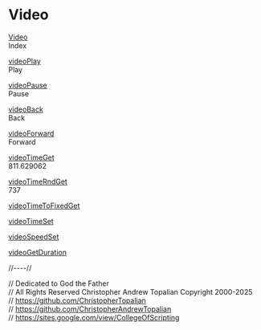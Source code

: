 # Video
[Video](video.md)  
Index

[videoPlay](videoPlay.js)  
Play

[videoPause](videoPause.js)  
Pause

[videoBack](videoBack.js)  
Back

[videoForward](videoForward.js)  
Forward

[videoTimeGet](videoTimeGet.js)  
811.629062

[videoTimeRndGet](videoTimeRndGet.js)  
737

[videoTimeToFixedGet](videoTimeToFixedGet.js)  

[videoTimeSet](videoTimeSet.js)  

[videoSpeedSet](videoSpeedSet.js)  

[videoGetDuration](videoDurationGet.js)  

//----//

// Dedicated to God the Father  
// All Rights Reserved Christopher Andrew Topalian Copyright 2000-2025  
// https://github.com/ChristopherTopalian  
// https://github.com/ChristopherAndrewTopalian  
// https://sites.google.com/view/CollegeOfScripting

